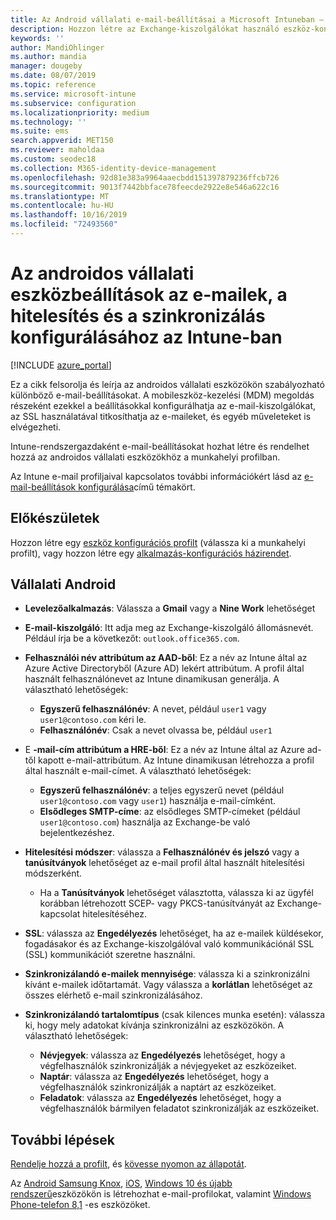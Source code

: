 ```yaml
---
title: Az Android vállalati e-mail-beállításai a Microsoft Intuneban – Azure | Microsoft Docs
description: Hozzon létre az Exchange-kiszolgálókat használó eszköz-konfigurációs e-mail-profilokat, és kérje le az attribútumokat Azure Active Directory Engedélyezze az SSL-t vagy a SMIME, hitelesítse a felhasználókat tanúsítványokkal vagy felhasználónévvel/jelszóval, és szinkronizálja az e-maileket és az ütemezett adatokat az androidos munkahelyi profilok Microsoft Intune használatával.
keywords: ''
author: MandiOhlinger
ms.author: mandia
manager: dougeby
ms.date: 08/07/2019
ms.topic: reference
ms.service: microsoft-intune
ms.subservice: configuration
ms.localizationpriority: medium
ms.technology: ''
ms.suite: ems
search.appverid: MET150
ms.reviewer: maholdaa
ms.custom: seodec18
ms.collection: M365-identity-device-management
ms.openlocfilehash: 92d81e383a9964aaecbdd151397879236ffcb726
ms.sourcegitcommit: 9013f7442bbface78feecde2922e8e546a622c16
ms.translationtype: MT
ms.contentlocale: hu-HU
ms.lasthandoff: 10/16/2019
ms.locfileid: "72493560"
---
```

# <a name="android-enterprise-device-settings-to-configure-email-authentication-and-synchronization-in-intune"></a>Az androidos vállalati eszközbeállítások az e-mailek, a hitelesítés és a szinkronizálás konfigurálásához az Intune-ban

[!INCLUDE [azure_portal](../includes/azure_portal.md)]

Ez a cikk felsorolja és leírja az androidos vállalati eszközökön szabályozható különböző e-mail-beállításokat. A mobileszköz-kezelési (MDM) megoldás részeként ezekkel a beállításokkal konfigurálhatja az e-mail-kiszolgálókat, az SSL használatával titkosíthatja az e-maileket, és egyéb műveleteket is elvégezheti.

Intune-rendszergazdaként e-mail-beállításokat hozhat létre és rendelhet hozzá az androidos vállalati eszközökhöz a munkahelyi profilban.

Az Intune e-mail profiljaival kapcsolatos további információkért lásd az [e-mail-beállítások konfigurálása](email-settings-configure.md)című témakört.

## <a name="before-you-begin"></a>Előkészületek

Hozzon létre egy [eszköz konfigurációs profilt](email-settings-configure.md#create-a-device-profile) (válassza ki a munkahelyi profilt), vagy hozzon létre egy [alkalmazás-konfigurációs házirendet](../apps/app-configuration-policies-use-android.md).

## <a name="android-enterprise"></a>Vállalati Android

- **Levelezőalkalmazás**: Válassza a **Gmail** vagy a **Nine Work** lehetőséget
- **E-mail-kiszolgáló**: Itt adja meg az Exchange-kiszolgáló állomásnevét. Például írja be a következőt: `outlook.office365.com`.
- **Felhasználói név attribútum az AAD-ből**: Ez a név az Intune által az Azure Active Directoryből (Azure AD) lekért attribútum. A profil által használt felhasználónevet az Intune dinamikusan generálja. A választható lehetőségek:

  - **Egyszerű felhasználónév**: A nevet, például `user1` vagy `user1@contoso.com` kéri le.
  - **Felhasználónév**: Csak a nevet olvassa be, például `user1`

- E **-mail-cím attribútum a HRE-ből**: Ez a név az Intune által az Azure ad-től kapott e-mail-attribútum. Az Intune dinamikusan létrehozza a profil által használt e-mail-címet. A választható lehetőségek:
  - **Egyszerű felhasználónév**: a teljes egyszerű nevet (például `user1@contoso.com` vagy `user1`) használja e-mail-címként.
  - **Elsődleges SMTP-címe**: az elsődleges SMTP-címeket (például `user1@contoso.com`) használja az Exchange-be való bejelentkezéshez.

- **Hitelesítési módszer**: válassza a **Felhasználónév és jelszó** vagy a **tanúsítványok** lehetőséget az e-mail profil által használt hitelesítési módszerként.
  - Ha a **Tanúsítványok** lehetőséget választotta, válassza ki az ügyfél korábban létrehozott SCEP- vagy PKCS-tanúsítványát az Exchange-kapcsolat hitelesítéséhez.
- **SSL**: válassza az **Engedélyezés** lehetőséget, ha az e-mailek küldésekor, fogadásakor és az Exchange-kiszolgálóval való kommunikációnál SSL (SSL) kommunikációt szeretne használni.
- **Szinkronizálandó e-mailek mennyisége**: válassza ki a szinkronizálni kívánt e-mailek időtartamát. Vagy válassza a **korlátlan** lehetőséget az összes elérhető e-mail szinkronizálásához.
- **Szinkronizálandó tartalomtípus** (csak kilences munka esetén): válassza ki, hogy mely adatokat kívánja szinkronizálni az eszközökön. A választható lehetőségek:
  - **Névjegyek**: válassza az **Engedélyezés** lehetőséget, hogy a végfelhasználók szinkronizálják a névjegyeket az eszközeiket.
  - **Naptár**: válassza az **Engedélyezés** lehetőséget, hogy a végfelhasználók szinkronizálják a naptárt az eszközeiket.
  - **Feladatok**: válassza az **Engedélyezés** lehetőséget, hogy a végfelhasználók bármilyen feladatot szinkronizálják az eszközeiket.

## <a name="next-steps"></a>További lépések

[Rendelje hozzá a profilt](device-profile-assign.md), és [kövesse nyomon az állapotát](device-profile-monitor.md).

Az [Android Samsung Knox](email-settings-android.md), [iOS](email-settings-ios.md), [Windows 10 és újabb rendszerű](email-settings-windows-10.md)eszközökön is létrehozhat e-mail-profilokat, valamint [Windows Phone-telefon 8,1](email-settings-windows-phone-8-1.md) -es eszközöket.
